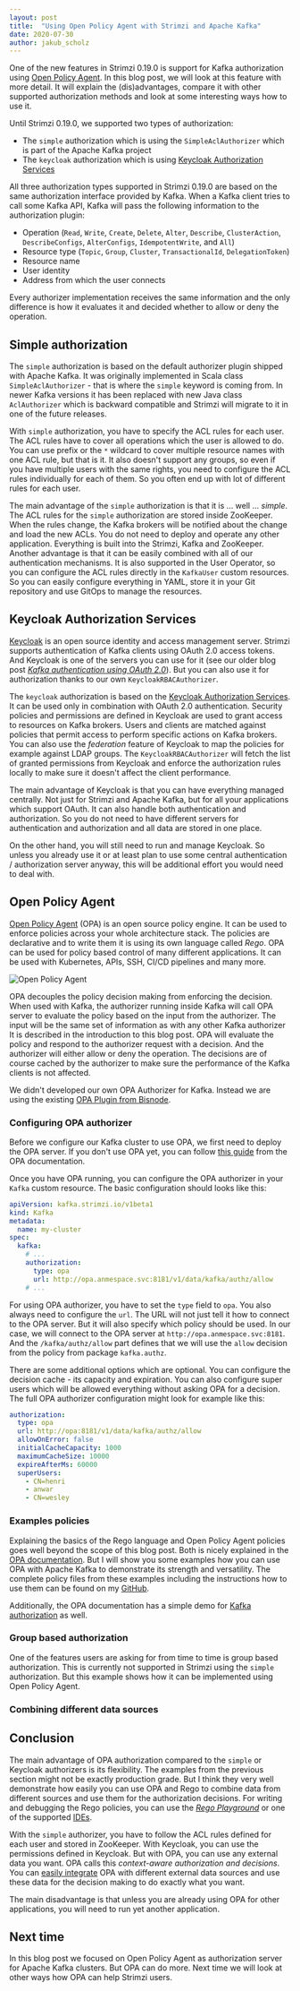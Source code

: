 ```yaml
---
layout: post
title:  "Using Open Policy Agent with Strimzi and Apache Kafka"
date: 2020-07-30
author: jakub_scholz
---
```


One of the new features in Strimzi 0.19.0 is support for Kafka authorization using [Open Policy Agent](https://www.openpolicyagent.org/).
In this blog post, we will look at this feature with more detail.
It will explain the (dis)advantages, compare it with other supported authorization methods and look at some interesting ways how to use it.

<!--more-->

Until Strimzi 0.19.0, we supported two types of authorization:

* The `simple` authorization which is using the `SimpleAclAuthorizer` which is part of the Apache Kafka project
* The `keycloak` authorization which is using [Keycloak Authorization Services](https://www.keycloak.org/docs/latest/authorization_services/index.html)

All three authorization types supported in Strimzi 0.19.0 are based on the same authorization interface provided by Kafka.
When a Kafka client tries to call some Kafka API, Kafka will pass the following information to the authorization plugin:
* Operation (`Read`, `Write`, `Create`, `Delete`, `Alter`, `Describe`, `ClusterAction`, `DescribeConfigs`, `AlterConfigs`, `IdempotentWrite`, and `All`)
* Resource type (`Topic`, `Group`, `Cluster`, `TransactionalId`, `DelegationToken`)
* Resource name
* User identity
* Address from which the user connects

Every authorizer implementation receives the same information and the only difference is how it evaluates it and decided whether to allow or deny the operation.

## Simple authorization

The `simple` authorization is based on the default authorizer plugin shipped with Apache Kafka.
It was originally implemented in Scala class `SimpleAclAuthorizer` - that is where the `simple` keyword is coming from.
In newer Kafka versions it has been replaced with new Java class `AclAuthorizer` which is backward compatible and Strimzi will migrate to it in one of the future releases.

With `simple` authorization, you have to specify the ACL rules for each user.
The ACL rules have to cover all operations which the user is allowed to do.
You can use prefix or the `*` wildcard to cover multiple resource names with one ACL rule, but that is it.
It also doesn't support any groups, so even if you have multiple users with the same rights, you need to configure the ACL rules individually for each of them.
So you often end up with lot of different rules for each user.

The main advantage of the `simple` authorization is that it is ... well ... _simple_.
The ACL rules for the `simple` authorization are stored inside ZooKeeper.
When the rules change, the Kafka brokers will be notified about the change and load the new ACLs.
You do not need to deploy and operate any other application.
Everything is built into the Strimzi, Kafka and ZooKeeper.
Another advantage is that it can be easily combined with all of our authentication mechanisms.
It is also supported in the User Operator, so you can configure the ACL rules directly in the `KafkaUser` custom resources.
So you can easily configure everything in YAML, store it in your Git repository and use GitOps to manage the resources.

## Keycloak Authorization Services

[Keycloak](https://www.keycloak.org/) is an open source identity and access management server.
Strimzi supports authentication of Kafka clients using OAuth 2.0 access tokens.
And Keycloak is one of the servers you can use for it (see our older blog post _[Kafka authentication using OAuth 2.0](https://strimzi.io/blog/2019/10/25/kafka-authentication-using-oauth-2.0/)_).
But you can also use it for authorization thanks to our own `KeycloakRBACAuthorizer`.

The `keycloak` authorization is based on the [Keycloak Authorization Services](https://www.keycloak.org/docs/latest/authorization_services/index.html).
It can be used only in combination with OAuth 2.0 authentication.
Security policies and permissions are defined in Keycloak are used to grant access to resources on Kafka brokers. 
Users and clients are matched against policies that permit access to perform specific actions on Kafka brokers.
You can also use the _federation_ feature of Keycloak to map the policies for example against LDAP groups.
The `KeycloakRBACAuthorizer` will fetch the list of granted permissions from Keycloak and enforce the authorization rules locally to make sure it doesn't affect the client performance.

The main advantage of Keycloak is that you can have everything managed centrally.
Not just for Strimzi and Apache Kafka, but for all your applications which support OAuth.
It can also handle both authentication and authorization.
So you do not need to have different servers for authentication and authorization and all data are stored in one place.

On the other hand, you will still need to run and manage Keycloak.
So unless you already use it or at least plan to use some central authentication / authorization server anyway, this will be additional effort you would need to deal with.

## Open Policy Agent

[Open Policy Agent](https://www.openpolicyagent.org/) (OPA) is an open source policy engine.
It can be used to enforce policies across your whole architecture stack.
The policies are declarative and to write them it is using its own language called _Rego_.
OPA can be used for policy based control of many different applications.
It can be used with Kubernetes, APIs, SSH, CI/CD pipelines and many more.

![Open Policy Agent](/assets/images/posts/2020-07-30-using-open-policy-agent-with-strimzi-and-apache-kafka-png)

OPA decouples the policy decision making from enforcing the decision.
When used with Kafka, the authorizer running inside Kafka will call OPA server to evaluate the policy based on the input from the authorizer.
The input will be the same set of information as with any other Kafka authorizer
It is described in the introduction to this blog post.
OPA will evaluate the policy and respond to the authorizer request with a decision.
And the authorizer will either allow or deny the operation.
The decisions are of course cached by the authorizer to make sure the performance of the Kafka clients is not affected.

We didn't developed our own OPA Authorizer for Kafka.
Instead we are using the existing [OPA Plugin from Bisnode](https://github.com/Bisnode/opa-kafka-plugin).

### Configuring OPA authorizer

Before we configure our Kafka cluster to use OPA, we first need to deploy the OPA server.
If you don't use OPA yet, you can follow [this guide](https://www.openpolicyagent.org/docs/latest/deployments/#kubernetes) from the OPA documentation.

Once you have OPA running, you can configure the OPA authorizer in your `Kafka` custom resource.
The basic configuration should looks like this:

```yaml
apiVersion: kafka.strimzi.io/v1beta1
kind: Kafka
metadata:
  name: my-cluster
spec:
  kafka:
    # ...
    authorization:
      type: opa
      url: http://opa.anmespace.svc:8181/v1/data/kafka/authz/allow
    # ...
```

For using OPA authorizer, you have to set the `type` field to `opa`.
You also always need to configure the `url`.
The URL will not just tell it how to connect to the OPA server.
But it will also specify which policy should be used.
In our case, we will connect to the OPA server at `http://opa.anmespace.svc:8181`.
And the `/kafka/authz/allow` part defines that we will use the `allow` decision from the policy from package `kafka.authz`.

There are some additional options which are optional.
You can configure the decision cache - its capacity and expiration.
You can also configure super users which will be allowed everything without asking OPA for a decision.
The full OPA authorizer configuration might look for example like this:

```yaml
authorization:
  type: opa
  url: http://opa:8181/v1/data/kafka/authz/allow
  allowOnError: false
  initialCacheCapacity: 1000
  maximumCacheSize: 10000
  expireAfterMs: 60000
  superUsers:
    - CN=henri
    - anwar
    - CN=wesley
```

### Examples policies

Explaining the basics of the Rego language and Open Policy Agent policies goes well beyond the scope of this blog post.
Both is nicely explained in the [OPA documentation](https://www.openpolicyagent.org/docs/latest/).
But I will show you some examples how you can use OPA with Apache Kafka to demonstrate its strength and versatility.
The complete policy files from these examples including the instructions how to use them can be found on my [GitHub](https://github.com/scholzj/demo-opa-kafka-authorization).

Additionally, the OPA documentation has a simple demo for [Kafka authorization](https://www.openpolicyagent.org/docs/latest/kafka-authorization/) as well.

### Group based authorization

One of the features users are asking for from time to time is group based authorization.
This is currently not supported in Strimzi using the `simple` authorization. 
But this example shows how it can be implemented using Open Policy Agent.








### Combining different data sources






## Conclusion

The main advantage of OPA authorization compared to the `simple` or Keycloak authorizers is its flexibility.
The examples from the previous section might not be exactly production grade.
But I think they very well demonstrate how easily you can use OPA and Rego to combine data from different sources and use them for the authorization decisions.
For writing and debugging the Rego policies, you can use the [_Rego Playground_](https://play.openpolicyagent.org/) or one of the supported [IDEs](https://www.openpolicyagent.org/docs/latest/editor-and-ide-support/).

With the `simple` authorizer, you have to follow the ACL rules defined for each user and stored in ZooKeeper.
With Keycloak, you can use the permissions defined in Keycloak.
But with OPA, you can use any external data you want.
OPA calls this _context-aware authorization and decisions_.
You can [easily integrate](https://www.openpolicyagent.org/docs/latest/external-data/) OPA with different external data sources and use these data for the decision making to do exactly what you want.

The main disadvantage is that unless you are already using OPA for other applications, you will need to run yet another application.

## Next time

In this blog post we focused on Open Policy Agent as authorization server for Apache Kafka clusters.
But OPA can do more.
Next time we will look at other ways how OPA can help Strimzi users.